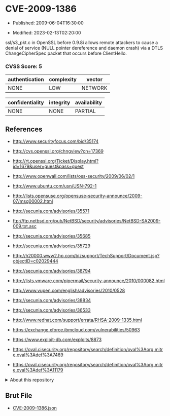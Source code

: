 # CVE-2009-1386

- Published: 2009-06-04T16:30:00

- Modified: 2023-02-13T02:20:00

ssl/s3_pkt.c in OpenSSL before 0.9.8i allows remote attackers to cause a denial of service (NULL pointer dereference and daemon crash) via a DTLS ChangeCipherSpec packet that occurs before ClientHello.

### CVSS Score: **5**

| authentication | complexity | vector |
| --- | --- | --- |
| NONE | LOW | NETWORK |

| confidentiality | integrity | availability |
| --- | --- | --- |
| NONE | NONE | PARTIAL |

## References

* http://www.securityfocus.com/bid/35174

* http://cvs.openssl.org/chngview?cn=17369

* http://rt.openssl.org/Ticket/Display.html?id=1679&user=guest&pass=guest

* http://www.openwall.com/lists/oss-security/2009/06/02/1

* http://www.ubuntu.com/usn/USN-792-1

* http://lists.opensuse.org/opensuse-security-announce/2009-07/msg00002.html

* http://secunia.com/advisories/35571

* ftp://ftp.netbsd.org/pub/NetBSD/security/advisories/NetBSD-SA2009-009.txt.asc

* http://secunia.com/advisories/35685

* http://secunia.com/advisories/35729

* http://h20000.www2.hp.com/bizsupport/TechSupport/Document.jsp?objectID=c02029444

* http://secunia.com/advisories/38794

* http://lists.vmware.com/pipermail/security-announce/2010/000082.html

* http://www.vupen.com/english/advisories/2010/0528

* http://secunia.com/advisories/38834

* http://secunia.com/advisories/36533

* http://www.redhat.com/support/errata/RHSA-2009-1335.html

* https://exchange.xforce.ibmcloud.com/vulnerabilities/50963

* https://www.exploit-db.com/exploits/8873

* https://oval.cisecurity.org/repository/search/definition/oval%3Aorg.mitre.oval%3Adef%3A7469

* https://oval.cisecurity.org/repository/search/definition/oval%3Aorg.mitre.oval%3Adef%3A11179

<details>
<summary>About this repository</summary> 

  This repository is part of the project [Live Hack CVE](https://github.com/Live-Hack-CVE). Main website can be found [www.live-hack.org](https://www.live-hack.org) 
  
  Made by [Sn0wAlice](https://github.com/Sn0wAlice) for the people that care about security and need to have a feed of the latest CVEs. Hope you enjoy it, don't forget to star the repo and follow me on [Twitter](https://twitter.com/Sn0wAlice) and [Github](https://github.com/Sn0wAlice). And that is my [personnal website](https://www.alice-snow.me/)

  - [Home Page](https://github.com/Live-Hack-CVE)
  - [Framework](https://github.com/Live-Hack-CVE/cve-framework)
  - [CVE database](https://github.com/Live-Hack-CVE/full_database)
  - [Changelog](https://github.com/Live-Hack-CVE/Changelog)
</details>

## Brut File

* [CVE-2009-1386.json](https://raw.githubusercontent.com/Live-Hack-CVE/full_database/main/cves/2009/CVE-2009-1386.json)

